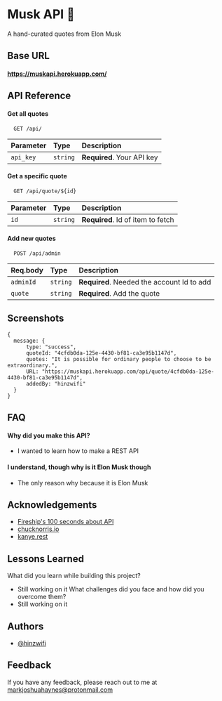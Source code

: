 # Musk API 🚀

A hand-curated quotes from Elon Musk

## Base URL

#### https://muskapi.herokuapp.com/

## API Reference

#### Get all quotes

```
  GET /api/
```

| Parameter | Type     | Description                |
| :-------- | :------- | :------------------------- |
| `api_key` | `string` | **Required**. Your API key |

#### Get a specific quote

```
  GET /api/quote/${id}
```

| Parameter | Type     | Description                       |
| :-------- | :------- | :-------------------------------- |
| `id`      | `string` | **Required**. Id of item to fetch |

#### Add new quotes

```
  POST /api/admin
```

| Req.body  | Type     | Description                                |
| :-------- | :------- | :----------------------------------------- |
| `adminId` | `string` | **Required**. Needed the account Id to add |
| `quote`   | `string` | **Required**. Add the quote                |

## Screenshots

<!-- ![App Screenshot](https://via.placeholder.com/468x300?text=App+Screenshot+Here) -->

```
{
  message: {
      type: "success",
      quoteId: "4cfdb0da-125e-4430-bf81-ca3e95b1147d",
      quotes: "It is possible for ordinary people to choose to be extraordinary.",
      URL: "https://muskapi.herokuapp.com/api/quote/4cfdb0da-125e-4430-bf81-ca3e95b1147d",
      addedBy: "hinzwifi"
  }
}
```

## FAQ

#### Why did you make this API?

- I wanted to learn how to make a REST API

#### I understand, though why is it Elon Musk though

- The only reason why because it is Elon Musk

## Acknowledgements

- [Fireship's 100 seconds about API ](https://www.youtube.com/watch?v=-MTSQjw5DrM)
- [chucknorris.io](https://api.chucknorris.io/)
- [kanye.rest](https://kanye.rest/)

## Lessons Learned

What did you learn while building this project?

- Still working on it
  What challenges did you face and how did you overcome them?
- Still working on it

## Authors

- [@hinzwifi](https://www.github.com/hinzwifi)

## Feedback

If you have any feedback, please reach out to me at markjoshuahaynes@protonmail.com
